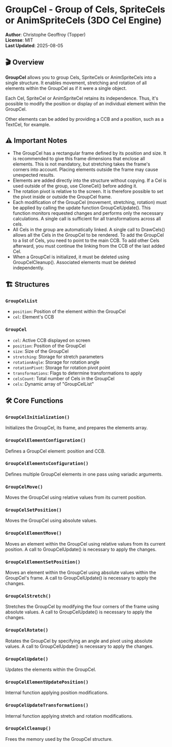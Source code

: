 # GroupCel - Group of Cels, SpriteCels or AnimSpriteCels (3DO Cel Engine)

**Author**: Christophe Geoffroy (Topper)  
**License**: MIT  
**Last Updated**: 2025-08-05

## 🎬 Overview

**GroupCel** allows you to group Cels, SpriteCels or AnimSpriteCels into a single structure. It enables movement, stretching and rotation of all elements within the GroupCel as if it were a single object.

Each Cel, SpriteCel or AnimSpriteCel retains its independence. Thus, it's possible to modify the position or display of an individual element within the GroupCel.

Other elements can be added by providing a CCB and a position, such as a TextCel, for example.

## ⚠️ Important Notes

- The GroupCel has a rectangular frame defined by its position and size. It is recommended to give this frame dimensions that enclose all elements. This is not mandatory, but stretching takes the frame's corners into account. Placing elements outside the frame may cause unexpected results.
- Elements are added directly into the structure without copying. If a Cel is used outside of the group, use CloneCel() before adding it.
- The rotation pivot is relative to the screen. It is therefore possible to set the pivot inside or outside the GroupCel frame.
- Each modification of the GroupCel (movement, stretching, rotation) must be applied by calling the update function GroupCelUpdate(). This function monitors requested changes and performs only the necessary calculations. A single call is sufficient for all transformations across all cels.
- All Cels in the group are automatically linked. A single call to DrawCels() allows all the Cels in the GroupCel to be rendered. To add the GroupCel to a list of Cels, you need to point to the main CCB. To add other Cels afterward, you must continue the linking from the CCB of the last added Cel.
- When a GroupCel is initialized, it must be deleted using GroupCelCleanup(). Associated elements must be deleted independently.

## 🏗️ Structures

### `GroupCelList`

- `position`: Position of the element within the GroupCel
- `cel`: Element's CCB

### `GroupCel`

- `cel`: Active CCB displayed on screen
- `position`: Position of the GroupCel
- `size`: Size of the GroupCel
- `stretching`: Storage for stretch parameters
- `rotationAngle`: Storage for rotation angle
- `rotationPivot`: Storage for rotation pivot point
- `transformations`: Flags to determine transformations to apply
- `celsCount`: Total number of Cels in the GroupCel
- `cels`: Dynamic array of "GroupCelList"

## 🛠️ Core Functions

### `GroupCelInitialization()`
Initializes the GroupCel, its frame, and prepares the elements array.

### `GroupCelElementConfiguration()`
Defines a GroupCel element: position and CCB.

### `GroupCelElementsConfiguration()`
Defines multiple GroupCel elements in one pass using variadic arguments.

### `GroupCelMove()`
Moves the GroupCel using relative values from its current position.

### `GroupCelSetPosition()`
Moves the GroupCel using absolute values.

### `GroupCelElementMove()`
Moves an element within the GroupCel using relative values from its current position. A call to GroupCelUpdate() is necessary to apply the changes.

### `GroupCelElementSetPosition()`
Moves an element within the GroupCel using absolute values within the GroupCel's frame. A call to GroupCelUpdate() is necessary to apply the changes.

### `GroupCelStretch()`
Stretches the GroupCel by modifying the four corners of the frame using absolute values. A call to GroupCelUpdate() is necessary to apply the changes.

### `GroupCelRotate()`
Rotates the GroupCel by specifying an angle and pivot using absolute values. A call to GroupCelUpdate() is necessary to apply the changes.

### `GroupCelUpdate()`
Updates the elements within the GroupCel.

### `GroupCelElementUpdatePosition()`
Internal function applying position modifications.

### `GroupCelUpdateTransformations()`
Internal function applying stretch and rotation modifications.

### `GroupCelCleanup()`
Frees the memory used by the GroupCel structure.